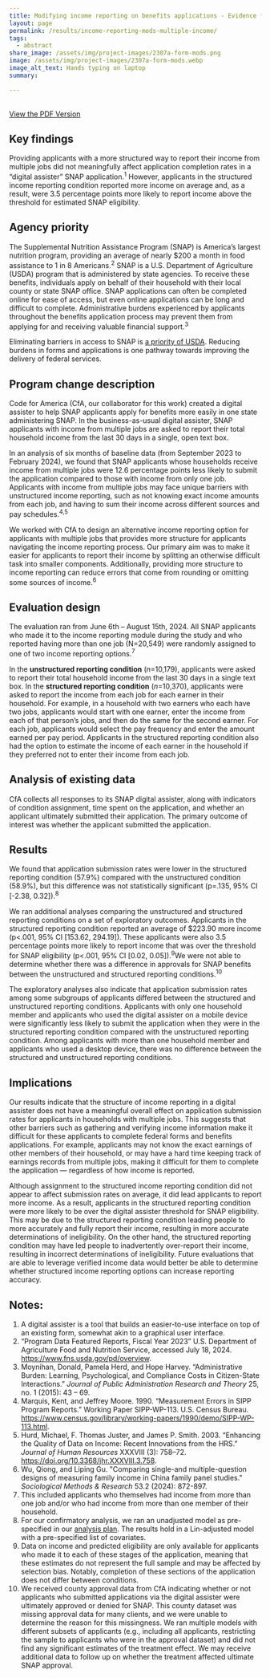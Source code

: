 ```yaml
---
title: Modifying income reporting on benefits applications - Evidence from single-income households
layout: page
permalink: /results/income-reporting-mods-multiple-income/
tags: 
  - abstract
share_image: /assets/img/project-images/2307a-form-mods.png
image: /assets/img/project-images/2307a-form-mods.webp
image_alt_text: Hands typing on laptop
summary:

---
```

<br>
<a class="usa-button" href="https://oes.gsa.gov/assets/abstracts/2307B-multiple-income-reporting-mods-abstract.pdf" target="_blank">View the PDF Version</a>

## Key findings
Providing applicants with a more structured way to report their income from multiple jobs did not meaningfully affect application completion rates in a “digital assister” SNAP application.<sup>1</sup> However, applicants in the structured income reporting condition reported more income on average and, as a result, were 3.5 percentage points more likely to report income above the threshold for estimated SNAP eligibility.

## Agency priority
The Supplemental Nutrition Assistance Program (SNAP) is America’s largest nutrition program, providing an average of nearly $200 a month in food assistance to 1 in 8 Americans.<sup>2</sup> SNAP is a U.S. Department of Agriculture (USDA) program that is administered by state agencies. To receive these benefits, individuals apply on behalf of their household with their local county or state SNAP office. SNAP applications can often be completed online for ease of access, but even online applications can be long and difficult to complete. Administrative burdens experienced by applicants throughout the benefits application process may prevent them from applying for and receiving valuable financial support.<sup>3</sup>

Eliminating barriers in access to SNAP is <a class="usa-link usa-link--external" href="https://www.usda.gov/sites/default/files/documents/usda-learning-agenda.pdf">a priority of USDA</a>. Reducing burdens in forms and applications is one pathway towards improving the delivery of federal services.

## Program change description
Code for America (CfA, our collaborator for this work) created a digital assister to help SNAP applicants apply for benefits more easily in one state administering SNAP. In the business-as-usual digital assister, SNAP applicants with income from multiple jobs are asked to report their total household income from the last 30 days in a single, open text box. 

In an analysis of six months of baseline data (from September 2023 to February 2024), we found that SNAP applicants whose households receive income from multiple jobs were 12.6 percentage points less likely to submit the application compared to those with income from only one job. Applicants with income from multiple jobs may face unique barriers with unstructured income reporting, such as not knowing exact income amounts from each job, and having to sum their income across different sources and pay schedules.<sup>4,5</sup> 

We worked with CfA to design an alternative income reporting option for applicants with multiple jobs that provides more structure for applicants navigating the income reporting process. Our primary aim was to make it easier for applicants to report their income by splitting an otherwise difficult task into smaller components. Additionally, providing more structure to income reporting can reduce errors that come from rounding or omitting some sources of income.<sup>6</sup>

## Evaluation design
The evaluation ran from June 6th – August 15th, 2024. All SNAP applicants who made it to the income reporting module during the study and who reported having more than one job (N=20,549) were randomly assigned to one of two income reporting options.<sup>7</sup>

In the <b>unstructured reporting condition</b> (<i>n</i>=10,179), applicants were asked to report their total household income from the last 30 days in a single text box. In the <b>structured reporting condition</b> (<i>n</i>=10,370), applicants were asked to report the income from each job for each earner in their household. For example, in a household with two earners who each have two jobs, applicants would start with one earner, enter the income from each of that person’s jobs, and then do the same for the second earner. For each job, applicants would select the pay frequency and enter the amount earned per pay period. Applicants in the structured reporting condition also had the option to estimate the income of each earner in the household if they preferred not to enter their income from each job.

## Analysis of existing data
CfA collects all responses to its SNAP digital assister, along with indicators of condition assignment, time spent on the application, and whether an applicant ultimately submitted their application. The primary outcome of interest was whether the applicant submitted the application.

## Results
We found that application submission rates were lower in the structured reporting condition (57.9%) compared with the unstructured condition (58.9%), but this difference was not statistically significant (p=.135, 95% CI [-2.38, 0.32]).<sup>8</sup>

We ran additional analyses comparing the unstructured and structured reporting conditions on a set of exploratory outcomes. Applicants in the structured reporting condition reported an average of $223.90 more income (p<.001, 95% CI [153.62, 294.19]). These applicants were also 3.5 percentage points more likely to report income that was over the threshold for SNAP eligibility (p<.001, 95% CI [0.02, 0.05]).<sup>9</sup>We were not able to determine whether there was a difference in approvals for SNAP benefits between the unstructured and structured reporting conditions.<sup>10</sup>

The exploratory analyses also indicate that application submission rates among some subgroups of applicants differed between the structured and unstructured reporting conditions. Applicants with only one household member and applicants who used the digital assister on a mobile device were significantly less likely to submit the application when they were in the structured reporting condition compared with the unstructured reporting condition. Among applicants with more than one household member and applicants who used a desktop device, there was no difference between the structured and unstructured reporting conditions.

## Implications
Our results indicate that the structure of income reporting in a digital assister does not have a meaningful overall effect on application submission rates for applicants in households with multiple jobs. This suggests that other barriers such as gathering and verifying income information make it difficult for these applicants to complete federal forms and benefits applications. For example, applicants may not know the exact earnings of other members of their household, or may have a hard time keeping track of earnings records from multiple jobs, making it difficult for them to complete the application — regardless of how income is reported.

Although assignment to the structured income reporting condition did not appear to affect submission rates on average, it did lead applicants to report more income. As a result, applicants in the structured reporting condition were more likely to be over the digital assister threshold for SNAP eligibility. This may be due to the structured reporting condition leading people to more accurately and fully report their income, resulting in more accurate determinations of ineligibility. On the other hand, the structured reporting condition may have led people to inadvertently over-report their income, resulting in incorrect determinations of ineligibility. Future evaluations that are able to leverage verified income data would better be able to determine whether structured income reporting options can increase reporting accuracy.

## Notes:
1. A digital assister is a tool that builds an easier-to-use interface on top of an existing form, somewhat akin to a graphical user interface.
2. “Program Data Featured Reports, Fiscal Year 2023” U.S. Department of Agriculture Food and Nutrition Service, accessed July 18, 2024. <a class="usa-link usa-link--external" href="https://www.fns.usda.gov/pd/overview">https://www.fns.usda.gov/pd/overview</a>.
3. Moynihan, Donald, Pamela Herd, and Hope Harvey. “Administrative Burden: Learning, Psychological, and Compliance Costs in Citizen-State Interactions.” <i>Journal of Public Administration Research and Theory</i> 25, no. 1 (2015): 43 – 69.
4. Marquis, Kent, and Jeffrey Moore. 1990. “Measurement Errors in SIPP Program Reports.” Working Paper SIPP-WP-113. U.S. Census Bureau. <a class="usa-link usa-link--external" href="https://www.census.gov/library/working-papers/1990/demo/SIPP-WP-113.html">https://www.census.gov/library/working-papers/1990/demo/SIPP-WP-113.html</a>.
5.  Hurd, Michael, F. Thomas Juster, and James P. Smith. 2003. “Enhancing the Quality of Data on Income: Recent Innovations from the HRS.” <i>Journal of Human Resources</i> XXXVIII (3): 758–72. <a class="usa-link usa-link--external" href="https://doi.org/10.3368/jhr.XXXVIII.3.758">https://doi.org/10.3368/jhr.XXXVIII.3.758</a>.
6. Wu, Qiong, and Liping Gu. "Comparing single-and multiple-question designs of measuring family income in China family panel studies." <i>Sociological Methods & Research</i> 53.2 (2024): 872-897.
7. This included applicants who themselves had income from more than one job and/or who had income from more than one member of their household.
8. For our confirmatory analysis, we ran an unadjusted model as pre-specified in our <a href="https://oes.gsa.gov/assets/analysis/2307B-analysis-plan.pdf">analysis plan</a>. The results hold in a Lin-adjusted model with a pre-specified list of covariates.
9. Data on income and predicted eligibility are only available for applicants who made it to each of these stages of the application, meaning that these estimates do not represent the full sample and may be affected by selection bias. Notably, completion of these sections of the application does not differ between conditions.
10. We received county approval data from CfA indicating whether or not applicants who submitted applications via the digital assister were ultimately approved or denied for SNAP. This county dataset was missing approval data for many clients, and we were unable to determine the reason for this missingness. We ran multiple models with different subsets of applicants (e.g., including all applicants, restricting the sample to applicants who were in the approval dataset) and did not find any significant estimates of the treatment effect. We may receive additional data to follow up on whether the treatment affected ultimate SNAP approval.
